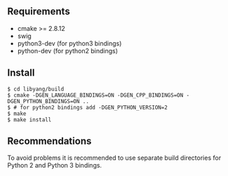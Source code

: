 ## Requirements

* cmake >= 2.8.12
* swig
* python3-dev (for python3 bindings)
* python-dev (for python2 bindings)

## Install

```
$ cd libyang/build
$ cmake -DGEN_LANGUAGE_BINDINGS=ON -DGEN_CPP_BINDINGS=ON -DGEN_PYTHON_BINDINGS=ON ..
$ # for python2 bindings add -DGEN_PYTHON_VERSION=2
$ make
$ make install
```

## Recommendations

To avoid problems it is recommended to use separate build directories for Python 2 and Python 3 bindings.
